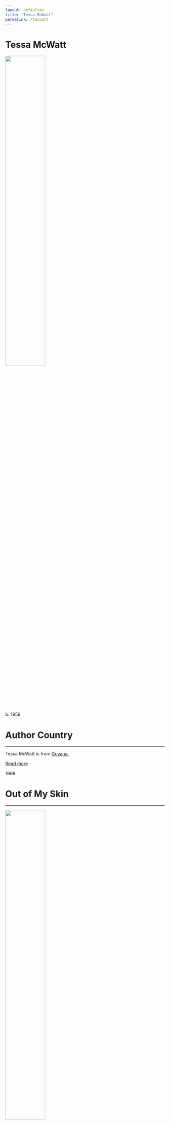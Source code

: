 ```yaml
---
layout: defaultau
title: "Tessa McWatt"
permalink: /tmcwatt
---
```

<!-- partial:index.partial.html -->
<div class="content">
     <h1>Tessa McWatt</h1>
    <div class="quote">
        <div><img src="https://encrypted-tbn0.gstatic.com/licensed-image?q=tbn:ANd9GcR8bQDPZy4-iTVAzHOH0LjW0_MUiJBWMgacySU261g3rqJU5W_sbEG_cdTaDwII95_bcxCYYa42P70hOi8" height="50%" width = "50%" class="logo"></div>
    </div>
    <div class="timeline">
        <div style="padding-bottom:100px;"></div>
        <div class="block">
             <div class="date right"><p class="right"> b. 1959  </p></div>
            <div class="dot"></div>
            <div class="left first">
            <div class="author_country">
                <h1>Author Country</h1><hr>
          <div class="aclocation">  <p>Tessa McWatt is from <a href="{{ site.baseurl }}/62">Guyana.</a></p></div>
              <div class="acreadmore">  <a href="https://en.wikipedia.org/wiki/Tessa_McWatt" target="_blank">Read more</a></div>
            </div>
            </div>
        <div class="block">
            <div class="date left"><p class="left">1998</p></div>
            <div class="dot"></div>
            <div class="right">
                <h1>Out of My Skin</h1><hr>
                <p><img src="https://images-na.ssl-images-amazon.com/images/S/compressed.photo.goodreads.com/books/1185853712i/1611365.jpg" height="50%" width = "50%"></p>
                <p>
                Language: English<br/>
                Publisher: Cormorant Books<br/>
                Pub_location: Toronto, Canada<br/>
                Genre: Fiction (Novel)<br/>
                Length: 208<br/>                   </p>
            </div>
        </div>
       <div class="block">
            <div class="date right"><p class="right">2000</p></div>
            <div class="dot"></div>
            <div class="left">
                <h1>Dragon's Cry</h1><hr>
                <p><img src="https://images-na.ssl-images-amazon.com/images/S/compressed.photo.goodreads.com/books/1677798402i/6226598.jpg" height="50%" width = "50%"></p>
                <p>
                Language: English<br/>
                Publisher: Cormorant Books<br/>
                Pub_location: Toronto, Canada<br/>
                Genre: Fiction (Novel)<br/>
                Length: 195<br/>                   </p>
            </div>
        </div>
       <div class="block">
            <div class="date left"><p class="left">2004</p></div>
            <div class="dot"></div>
            <div class="right">
                <h1>There's No Place Like... (novella)</h1><hr>
                <p><img src="https://images-na.ssl-images-amazon.com/images/S/compressed.photo.goodreads.com/books/1348466436i/6226599.jpg" height="50%" width = "50%"></p>
                <p>
                Language: English<br/>
                Publisher: Macmillan Caribbean<br/>
                Pub_location: London, England<br/>
                Genre: Fiction (Novella)<br/>
                Length: 136<br/>                   </p>
            </div>
        </div>
       <div class="block">
            <div class="date right"><p class="right">2004</p></div>
            <div class="dot"></div>
            <div class="left">
                <h1>This Body</h1><hr>
                <p><img src="https://encrypted-tbn0.gstatic.com/images?q=tbn:ANd9GcTd2-9lKFgvujMXQQTQAXbsCSxokhS3yvNQnIUIc_-XnnBbOXOq" height="50%" width = "50%"></p>
                <p>
                Language: English<br/>
                Publisher: HarperCollins<br/>
                Pub_location: Toronto, Canada<br/>
                Genre: Fiction (Novel)<br/>
                Length: 336<br/>                   </p>
            </div>
        </div><div class="block">
            <div class="date left"><p class="left">2009</p></div>
            <div class="dot"></div>
            <div class="right">
                <h1>Step Closer</h1><hr>
                <p><img src="https://m.media-amazon.com/images/I/51orodvUyoL._SX331_BO1,204,203,200_.jpg" height="50%" width = "50%"></p>
                <p>
                Language: English<br/>
                Publisher: HarperCollins<br/>
                Pub_location: Toronto, Canada<br/>
                Genre: Fiction (Novel)<br/>
                Length: 352<br/>                   </p>
            </div>
        </div>
<div class="block">
            <div class="date right"><p class="right">2012</p></div>
            <div class="dot"></div>
            <div class="left">
                <h1>Vital Signs</h1><hr>
                <p><img src="https://encrypted-tbn3.gstatic.com/images?q=tbn:ANd9GcQ_VCEUWlczSUPjcRg_eFlo44oUVAnOE9VgzQj4h8IR5drl4uCt" height="50%" width = "50%"></p>
                <p>
                Language: English<br/>
                Publisher: Random House Canada<br/>
                Pub_location: Toronto, Canada<br/>
                Genre: Fiction (Novel)
                Length: 176<br/>                   </p>
            </div>
        </div>
<div class="block">
            <div class="date left"><p class="left">2013</p></div>
            <div class="dot"></div>
            <div class="right">
                <h1>The Taste of Marmalade</h1><hr>
                <p><img src="https://images-na.ssl-images-amazon.com/images/S/compressed.photo.goodreads.com/books/1422351652i/18596587.jpg" height="50%" width = "50%"></p>
                <p>
                Language: English<br/>
                Publisher: Independently Published<br/>
                Pub_location: London, England<br/>
                Genre: Short Story<br/>
                Length: 25<br/>                   </p>
            </div>
        </div>
<div class="block">
            <div class="date right"><p class="right">2015</p></div>
            <div class="dot"></div>
            <div class="left">
                <h1>Higher Ed</h1><hr>
                <p><img src="https://m.media-amazon.com/images/I/41K2z85xtqL._SY291_BO1,204,203,200_QL40_FMwebp_.jpg height="50%" width = "50%"></p>
                <p>
                Language: English<br/>
                Publisher: Random House Canada<br/>
                Pub_location: Toronto, Canada<br/>
                Genre: Fiction (Novel)<br/>
                Length: <br/>                   </p>
            </div>
        </div>       
<div class="block">
            <div class="date left"><p class="left">2018</p></div>
            <div class="dot"></div>
            <div class="right">
                <h1>Luminous Ink (Anthology)</h1><hr>
                <p><img src="https://images-na.ssl-images-amazon.com/images/S/compressed.photo.goodreads.com/books/1525725048i/40057113.jpg" height="50%" width = "50%"></p>
                <p>
                Language: English<br/>
                Publisher: Cormorant Books<br/>
                Pub_location: Toronto, Canada<br/>
                Genre: Anthology<br/>
                Length: 288<br/>                   </p>
            </div>
        </div>
<div class="block">
            <div class="date right"><p class="right">2019</p></div>
            <div class="dot"></div>
            <div class="left">
                <h1>Shame on Me: An Anatomy of Race and Belonging</h1><hr>
                <p><img src="https://m.media-amazon.com/images/I/51ua4IWcsAL._SX324_BO1,204,203,200_.jpg" height="50%" width = "50%"></p>
                <p>
                Language: English<br/>
                Publisher: Scribe UK<br/>
                Pub_location: London, England<br/>
                Genre: Autobiography<br/>
                Length: 272<br/>                   </p>
            </div>
        </div>       
<div class="block">
            <div class="date left"><p class="left">2020</p></div>
            <div class="dot"></div>
            <div class="right">
                <h1>Where Are You Agnes?</h1><hr>
                <p><img src="https://cdn.shopify.com/s/files/1/0264/3374/9051/products/BNCImageAPI_131eac22-51d2-4194-92f2-f8d7fa7c8258_1024x1024.jpg?v=1660457520" height="50%" width = "50%"></p>
                <p>
                Language: English<br/>
                Publisher: Groundwood Books<br/>
                Pub_location: Toronto, Canada<br/>
                Genre: Fiction (Novel)<br/>
                Length: 44<br/>                   </p>
            </div>
        </div>
<div class="block">
            <div class="date right"><p class="right">2021</p></div>
            <div class="dot"></div>
            <div class="left">
                <h1>The Snow Line</h1><hr>
                <p><img src="https://m.media-amazon.com/images/I/51xWFeG3mzS._SX348_BO1,204,203,200_.jpg" height="50%" width = "50%"></p>
                <p>
                Language: English<br/>
                Publisher: Scribe UK<br/>
                Pub_location: London, England<br/>
                Genre: Fiction (Novel)<br/>
                Length: 256<br/>                   </p>
            </div>
        </div> 
<!-- partial -->
<script src='https://cdnjs.cloudflare.com/ajax/libs/jquery/3.1.1/jquery.min.js'></script><script  src="{{ site.baseurl }}/assets/js/authorscript.js"></script>
